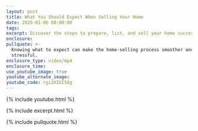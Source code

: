 ```yaml
---
layout: post
title: What You Should Expect When Selling Your Home
date: 2025-01-06 00:00:00
tags:
excerpt: Discover the steps to prepare, list, and sell your home successfully.
enclosure:
pullquote: >-
  Knowing what to expect can make the home-selling process smoother and less
  stressful.
enclosure_type: video/mp4
enclosure_time:
use_youtube_image: true
youtube_alternate_image:
youtube_code: rgi3XIUI56g
---
```

{% include youtube.html %}

{% include excerpt.html %}

{% include pullquote.html %}